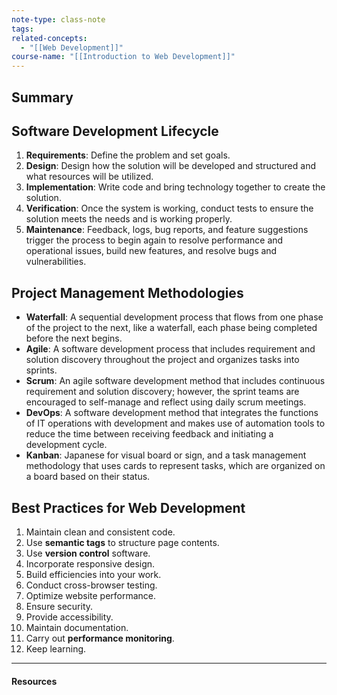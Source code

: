 ```yaml
---
note-type: class-note
tags:
related-concepts:
  - "[[Web Development]]"
course-name: "[[Introduction to Web Development]]"
---
```

## Summary

## Software Development Lifecycle
1. **Requirements**: Define the problem and set goals.
2. **Design**: Design how the solution will be developed and structured and what resources will be utilized.
3. **Implementation**: Write code and bring technology together to create the solution.
4. **Verification**: Once the system is working, conduct tests to ensure the solution meets the needs and is working properly.
5. **Maintenance**: Feedback, logs, bug reports, and feature suggestions trigger the process to begin again to resolve performance and operational issues, build new features, and resolve bugs and vulnerabilities.
## Project Management Methodologies
- **Waterfall**: A sequential development process that flows from one phase of the project to the next, like a waterfall, each phase being completed before the next begins.
- **Agile**: A software development process that includes requirement and solution discovery throughout the project and organizes tasks into sprints.
- **Scrum**: An agile software development method that includes continuous requirement and solution discovery; however, the sprint teams are encouraged to self-manage and reflect using daily scrum meetings.
- **DevOps**: A software development method that integrates the functions of IT operations with development and makes use of automation tools to reduce the time between receiving feedback and initiating a development cycle.
- **Kanban**: Japanese for visual board or sign, and a task management methodology that uses cards to represent tasks, which are organized on a board based on their status.
## Best Practices for Web Development
1. Maintain clean and consistent code.
2. Use **semantic tags** to structure page contents.
3. Use **version control** software.
4. Incorporate responsive design.
5. Build efficiencies into your work.
6. Conduct cross-browser testing.
7. Optimize website performance.
8. Ensure security.
9. Provide accessibility.
10. Maintain documentation.
11. Carry out **performance monitoring**.
12. Keep learning.


---
#### Resources